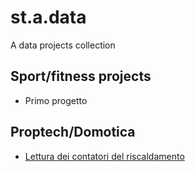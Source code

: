 # st.a.data
 A data projects collection

## Sport/fitness projects
* Primo progetto

## Proptech/Domotica
* [Lettura dei contatori del riscaldamento]("Lettura_contatori_riscaldamento.md")